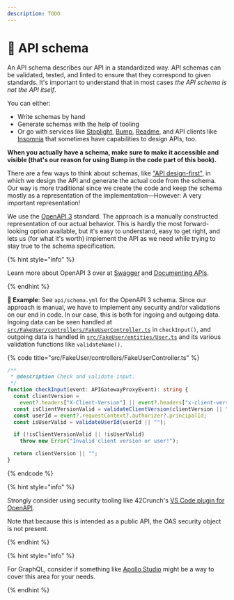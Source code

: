 ```yaml
---
description: TODO
---
```


# 📄 API schema

An API schema describes our API in a standardized way. API schemas can be validated, tested, and linted to ensure that they correspond to given standards. It's important to understand that in most cases _the API schema is not the API itself_.

You can either:

- Write schemas by hand
- Generate schemas with the help of tooling
- Or go with services like [Stoplight](https://stoplight.io), [Bump](https://bump.sh), [Readme](https://readme.com), and API clients like [Insomnia](https://insomnia.rest/product/design) that sometimes have capabilities to design APIs, too.

**When you actually have a schema, make sure to make it accessible and visible (that's our reason for using Bump in the code part of this book).**

There are a few ways to think about schemas, like ["API design-first"](https://www.infoq.com/articles/api-mocking-break-dependencies/), in which we design the API and generate the actual code from the schema. Our way is more traditional since we create the code and keep the schema mostly as a representation of the implementation—However: A very important representation!

We use the [OpenAPI 3](https://swagger.io/specification/) standard. The approach is a manually constructed representation of our actual behavior. This is hardly the most forward-looking option available, but it's easy to understand, easy to get right, and lets us (for what it's worth) implement the API as we need while trying to stay true to the schema specification.

{% hint style="info" %}

Learn more about OpenAPI 3 over at [Swagger](https://swagger.io/docs/specification/basic-structure/) and [Documenting APIs](https://idratherbewriting.com/learnapidoc/docapis_introtoapis.html).

{% endhint %}

**🎯 Example**: See `api/schema.yml` for the OpenAPI 3 schema. Since our approach is manual, we have to implement any security and/or validations on our end in code. In our case, this is both for ingoing and outgoing data. Ingoing data can be seen handled at [`src/FakeUser/controllers/FakeUserController.ts`](src/FakeUser/controllers/FakeUserController.ts) in `checkInput()`, and outgoing data is handled in [`src/FakeUser/entities/User.ts`](https://github.com/mikaelvesavuori/better-apis-workshop/blob/main/src/FakeUser/entities/User.ts) and its various validation functions like `validateName()`.

{% code title="src/FakeUser/controllers/FakeUserController.ts" %}

```typescript
/**
 * @description Check and validate input.
 */
function checkInput(event: APIGatewayProxyEvent): string {
  const clientVersion =
    event?.headers["X-Client-Version"] || event?.headers["x-client-version"];
  const isClientVersionValid = validateClientVersion(clientVersion || "");
  const userId = event?.requestContext?.authorizer?.principalId;
  const isUserValid = validateUserId(userId || "");

  if (!isClientVersionValid || !isUserValid)
    throw new Error("Invalid client version or user!");

  return clientVersion || "";
}
```

{% endcode %}

{% hint style="info" %}

Strongly consider using security tooling like 42Crunch's [VS Code plugin for OpenAPI](https://marketplace.visualstudio.com/items?itemName=42Crunch.vscode-openapi).

Note that because this is intended as a public API, the OAS security object is not present.

{% endhint %}

{% hint style="info" %}

For GraphQL, consider if something like [Apollo Studio](https://www.apollographql.com/docs/studio/) might be a way to cover this area for your needs.

{% endhint %}
